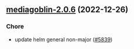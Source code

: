 

## [mediagoblin-2.0.6](https://github.com/truecharts/charts/compare/mediagoblin-2.0.5...mediagoblin-2.0.6) (2022-12-26)

### Chore

- update helm general non-major ([#5839](https://github.com/truecharts/charts/issues/5839))
  
  